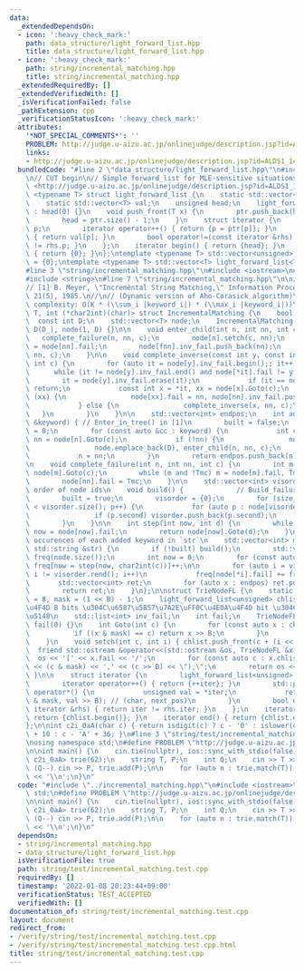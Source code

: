 ```yaml
---
data:
  _extendedDependsOn:
  - icon: ':heavy_check_mark:'
    path: data_structure/light_forward_list.hpp
    title: data_structure/light_forward_list.hpp
  - icon: ':heavy_check_mark:'
    path: string/incremental_matching.hpp
    title: string/incremental_matching.hpp
  _extendedRequiredBy: []
  _extendedVerifiedWith: []
  _isVerificationFailed: false
  _pathExtension: cpp
  _verificationStatusIcon: ':heavy_check_mark:'
  attributes:
    '*NOT_SPECIAL_COMMENTS*': ''
    PROBLEM: http://judge.u-aizu.ac.jp/onlinejudge/description.jsp?id=ALDS1_14_D
    links:
    - http://judge.u-aizu.ac.jp/onlinejudge/description.jsp?id=ALDS1_14_D
  bundledCode: "#line 2 \"data_structure/light_forward_list.hpp\"\n#include <vector>\n\
    \n// CUT begin\n// Simple forward_list for MLE-sensitive situations\n// Verify:\
    \ <http://judge.u-aizu.ac.jp/onlinejudge/description.jsp?id=ALDS1_14_D>\ntemplate\
    \ <typename T> struct light_forward_list {\n    static std::vector<unsigned> ptr;\n\
    \    static std::vector<T> val;\n    unsigned head;\n    light_forward_list()\
    \ : head(0) {}\n    void push_front(T x) {\n        ptr.push_back(head), val.push_back(x);\n\
    \        head = ptr.size() - 1;\n    }\n    struct iterator {\n        unsigned\
    \ p;\n        iterator operator++() { return {p = ptr[p]}; }\n        T &operator*()\
    \ { return val[p]; }\n        bool operator!=(const iterator &rhs) { return p\
    \ != rhs.p; }\n    };\n    iterator begin() { return {head}; }\n    iterator end()\
    \ { return {0}; }\n};\ntemplate <typename T> std::vector<unsigned> light_forward_list<T>::ptr\
    \ = {0};\ntemplate <typename T> std::vector<T> light_forward_list<T>::val = {T()};\n\
    #line 3 \"string/incremental_matching.hpp\"\n#include <iostream>\n#include <list>\n\
    #include <string>\n#line 7 \"string/incremental_matching.hpp\"\n\n// CUT begin\n\
    // [1] B. Meyer, \"Incremental String Matching,\" Information Processing Letters,\
    \ 21(5), 1985.\n//\n// (Dynamic version of Aho-Corasick algorithm)\n// Overall\
    \ complexity: O(K * (\\sum_i |keyword_i|) * (\\max_i |keyword_i|))\ntemplate <class\
    \ T, int (*char2int)(char)> struct IncrementalMatching {\n    bool built;\n  \
    \  const int D;\n    std::vector<T> node;\n    IncrementalMatching(int D_) : built(false),\
    \ D(D_), node(1, D) {}\n\n    void enter_child(int n, int nn, int c) {\n     \
    \   complete_failure(n, nn, c);\n        node[n].setch(c, nn);\n        int fnn\
    \ = node[nn].fail;\n        node[fnn].inv_fail.push_back(nn);\n        complete_inverse(n,\
    \ nn, c);\n    }\n\n    void complete_inverse(const int y, const int nn, const\
    \ int c) {\n        for (auto it = node[y].inv_fail.begin();; it++) {\n      \
    \      while (it != node[y].inv_fail.end() and node[*it].fail != y)\n        \
    \        it = node[y].inv_fail.erase(it);\n            if (it == node[y].inv_fail.end())\
    \ return;\n            const int x = *it, xx = node[x].Goto(c);\n            if\
    \ (xx) {\n                node[xx].fail = nn, node[nn].inv_fail.push_back(xx);\n\
    \            } else {\n                complete_inverse(x, nn, c);\n         \
    \   }\n        }\n    }\n\n    std::vector<int> endpos;\n    int add(const std::string\
    \ &keyword) { // Enter_in_tree() in [1]\n        built = false;\n        int n\
    \ = 0;\n        for (const auto &cc : keyword) {\n            int c = char2int(cc),\
    \ nn = node[n].Goto(c);\n            if (!nn) {\n                nn = node.size();\n\
    \                node.emplace_back(D), enter_child(n, nn, c);\n            }\n\
    \            n = nn;\n        }\n        return endpos.push_back(n), n;\n    }\n\
    \n    void complete_failure(int n, int nn, int c) {\n        int m = n, Tmc =\
    \ node[m].Goto(c);\n        while (m and !Tmc) m = node[m].fail, Tmc = node[m].Goto(c);\n\
    \        node[nn].fail = Tmc;\n    }\n\n    std::vector<int> visorder; // BFS\
    \ order of node ids\n    void build() {             // Build_failure() in [1]\n\
    \        built = true;\n        visorder = {0};\n        for (size_t p = 0; p\
    \ < visorder.size(); p++) {\n            for (auto p : node[visorder[p]]) {\n\
    \                if (p.second) visorder.push_back(p.second);\n            }\n\
    \        }\n    }\n\n    int step(int now, int d) {\n        while (now and !node[now].Goto(d))\
    \ now = node[now].fail;\n        return node[now].Goto(d);\n    }\n\n    // Count\
    \ occurences of each added keyword in `str`\n    std::vector<int> match(const\
    \ std::string &str) {\n        if (!built) build();\n        std::vector<int>\
    \ freq(node.size());\n        int now = 0;\n        for (const auto &c : str)\
    \ freq[now = step(now, char2int(c))]++;\n\n        for (auto i = visorder.rbegin();\
    \ i != visorder.rend(); i++)\n            freq[node[*i].fail] += freq[*i];\n \
    \       std::vector<int> ret;\n        for (auto x : endpos) ret.push_back(freq[x]);\n\
    \        return ret;\n    }\n};\n\nstruct TrieNodeFL {\n    static const int B\
    \ = 8, mask = (1 << B) - 1;\n    light_forward_list<unsigned> chlist; // \u4E0B\
    \u4F4D B bits \u304C\u6587\u5B57\u7A2E\uFF0C\u4E0A\u4F4D bit \u304C\u884C\u304D\
    \u5148\n    std::list<int> inv_fail;\n    int fail;\n    TrieNodeFL(int = 0) :\
    \ fail(0) {}\n    int Goto(int c) {\n        for (const auto x : chlist) {\n \
    \           if ((x & mask) == c) return x >> B;\n        }\n        return 0;\n\
    \    }\n    void setch(int c, int i) { chlist.push_front(c + (i << B)); }\n  \
    \  friend std::ostream &operator<<(std::ostream &os, TrieNodeFL &x) {\n      \
    \  os << '[' << x.fail << '/';\n        for (const auto c : x.chlist) os << '('\
    \ << (c & mask) << ',' << (c >> B) << \"),\";\n        return os << ']';\n   \
    \ }\n\n    struct iterator {\n        light_forward_list<unsigned>::iterator iter;\n\
    \        iterator operator++() { return {++iter}; }\n        std::pair<int, int>\
    \ operator*() {\n            unsigned val = *iter;\n            return std::make_pair(val\
    \ & mask, val >> B); // (char, next_pos)\n        }\n        bool operator!=(const\
    \ iterator &rhs) { return iter != rhs.iter; }\n    };\n    iterator begin() {\
    \ return {chlist.begin()}; }\n    iterator end() { return {chlist.end()}; }\n\
    };\n\nint c2i_0aA(char c) { return isdigit(c) ? c - '0' : islower(c) ? c - 'a'\
    \ + 10 : c - 'A' + 36; }\n#line 3 \"string/test/incremental_matching.test.cpp\"\
    \nusing namespace std;\n#define PROBLEM \"http://judge.u-aizu.ac.jp/onlinejudge/description.jsp?id=ALDS1_14_D\"\
    \n\nint main() {\n    cin.tie(nullptr), ios::sync_with_stdio(false);\n    IncrementalMatching<TrieNodeFL,\
    \ c2i_0aA> trie(62);\n    string T, P;\n    int Q;\n    cin >> T >> Q;\n    while\
    \ (Q--) cin >> P, trie.add(P);\n\n    for (auto n : trie.match(T)) cout << !!n\
    \ << '\\n';\n}\n"
  code: "#include \"../incremental_matching.hpp\"\n#include <iostream>\nusing namespace\
    \ std;\n#define PROBLEM \"http://judge.u-aizu.ac.jp/onlinejudge/description.jsp?id=ALDS1_14_D\"\
    \n\nint main() {\n    cin.tie(nullptr), ios::sync_with_stdio(false);\n    IncrementalMatching<TrieNodeFL,\
    \ c2i_0aA> trie(62);\n    string T, P;\n    int Q;\n    cin >> T >> Q;\n    while\
    \ (Q--) cin >> P, trie.add(P);\n\n    for (auto n : trie.match(T)) cout << !!n\
    \ << '\\n';\n}\n"
  dependsOn:
  - string/incremental_matching.hpp
  - data_structure/light_forward_list.hpp
  isVerificationFile: true
  path: string/test/incremental_matching.test.cpp
  requiredBy: []
  timestamp: '2022-01-08 20:23:44+09:00'
  verificationStatus: TEST_ACCEPTED
  verifiedWith: []
documentation_of: string/test/incremental_matching.test.cpp
layout: document
redirect_from:
- /verify/string/test/incremental_matching.test.cpp
- /verify/string/test/incremental_matching.test.cpp.html
title: string/test/incremental_matching.test.cpp
---
```

